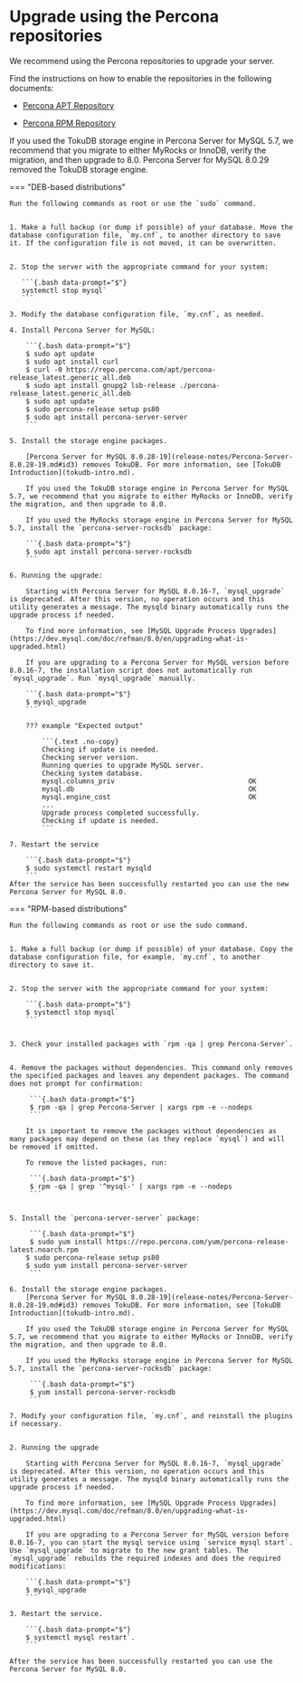 # Upgrade using the Percona repositories

We recommend using the Percona repositories to upgrade your server.

Find the instructions on how to enable the repositories in the following documents:

* [Percona APT Repository](apt-repo.md)

* [Percona RPM Repository](yum-repo.md)

If you used the TokuDB storage engine in Percona Server for MySQL 5.7, we recommend that you migrate to either MyRocks or InnoDB, verify the migration, and then upgrade to 8.0. Percona Server for MySQL 8.0.29 removed the TokuDB storage engine.

=== "DEB-based distributions"

    Run the following commands as root or use the `sudo` command.


    1. Make a full backup (or dump if possible) of your database. Move the database configuration file, `my.cnf`, to another directory to save it. If the configuration file is not moved, it can be overwritten.


    2. Stop the server with the appropriate command for your system:
   
       ```{.bash data-prompt="$"}
       systemctl stop mysql`
       ```

    3. Modify the database configuration file, `my.cnf`, as needed.

    4. Install Percona Server for MySQL:

        ```{.bash data-prompt="$"}
        $ sudo apt update
        $ sudo apt install curl
        $ curl -0 https://repo.percona.com/apt/percona-release_latest.generic_all.deb 
        $ sudo apt install gnupg2 lsb-release ./percona-release_latest.generic_all.deb
        $ sudo apt update
        $ sudo percona-release setup ps80
        $ sudo apt install percona-server-server
        ```

    5. Install the storage engine packages.

        [Percona Server for MySQL 8.0.28-19](release-notes/Percona-Server-8.0.28-19.md#id3) removes TokuDB. For more information, see [TokuDB Introduction](tokudb-intro.md). 
        
        If you used the TokuDB storage engine in Percona Server for MySQL 5.7, we recommend that you migrate to either MyRocks or InnoDB, verify the migration, and then upgrade to 8.0.

        If you used the MyRocks storage engine in Percona Server for MySQL 5.7, install the `percona-server-rocksdb` package:

        ```{.bash data-prompt="$"}
        $ sudo apt install percona-server-rocksdb
        ```

    6. Running the upgrade:

        Starting with Percona Server for MySQL 8.0.16-7, `mysql_upgrade` is deprecated. After this version, no operation occurs and this utility generates a message. The mysqld binary automatically runs the upgrade process if needed. 

        To find more information, see [MySQL Upgrade Process Upgrades](https://dev.mysql.com/doc/refman/8.0/en/upgrading-what-is-upgraded.html)

        If you are upgrading to a Percona Server for MySQL version before 8.0.16-7, the installation script does not automatically run `mysql_upgrade`. Run `mysql_upgrade` manually.

        ```{.bash data-prompt="$"}
        $ mysql_upgrade
        ```

        ??? example "Expected output"

            ```{.text .no-copy}
            Checking if update is needed.
            Checking server version.
            Running queries to upgrade MySQL server.
            Checking system database.
            mysql.columns_priv                                 OK
            mysql.db                                           OK
            mysql.engine_cost                                  OK
            ...
            Upgrade process completed successfully.
            Checking if update is needed.
            ```

    7. Restart the service 

        ```{.bash data-prompt="$"}
        $ sudo systemctl restart mysqld
        ```
    After the service has been successfully restarted you can use the new Percona Server for MySQL 8.0.

=== "RPM-based distributions"

    Run the following commands as root or use the sudo command.


    1. Make a full backup (or dump if possible) of your database. Copy the database configuration file, for example, `my.cnf`, to another directory to save it.


    2. Stop the server with the appropriate command for your system:
   
        ```{.bash data-prompt="$"}
        $ systemctl stop mysql`
        ```


    3. Check your installed packages with `rpm -qa | grep Percona-Server`.


    4. Remove the packages without dependencies. This command only removes the specified packages and leaves any dependent packages. The command does not prompt for confirmation:

         ```{.bash data-prompt="$"}
         $ rpm -qa | grep Percona-Server | xargs rpm -e --nodeps
         ```

        It is important to remove the packages without dependencies as many packages may depend on these (as they replace `mysql`) and will be removed if omitted.
        
        To remove the listed packages, run:

         ```{.bash data-prompt="$"}
         $ rpm -qa | grep '^mysql-' | xargs rpm -e --nodeps
         ```


    5. Install the `percona-server-server` package:

         ```{.bash data-prompt="$"}
         $ sudo yum install https://repo.percona.com/yum/percona-release-latest.noarch.rpm
        $ sudo percona-release setup ps80
        $ sudo yum install percona-server-server
         ```

    6. Install the storage engine packages.
        [Percona Server for MySQL 8.0.28-19](release-notes/Percona-Server-8.0.28-19.md#id3) removes TokuDB. For more information, see [TokuDB Introduction](tokudb-intro.md).
        
        If you used the TokuDB storage engine in Percona Server for MySQL 5.7, we recommend that you migrate to either MyRocks or InnoDB, verify the migration, and then upgrade to 8.0.

        If you used the MyRocks storage engine in Percona Server for MySQL 5.7, install the `percona-server-rocksdb` package:

         ```{.bash data-prompt="$"}
         $ yum install percona-server-rocksdb
         ```

    7. Modify your configuration file, `my.cnf`, and reinstall the plugins if necessary.


    2. Running the upgrade
        
        Starting with Percona Server for MySQL 8.0.16-7, `mysql_upgrade` is deprecated. After this version, no operation occurs and this utility generates a message. The mysqld binary automatically runs the upgrade process if needed. 

        To find more information, see [MySQL Upgrade Process Upgrades](https://dev.mysql.com/doc/refman/8.0/en/upgrading-what-is-upgraded.html)

        If you are upgrading to a Percona Server for MySQL version before 8.0.16-7, you can start the mysql service using `service mysql start`. Use `mysql_upgrade` to migrate to the new grant tables. The `mysql_upgrade` rebuilds the required indexes and does the required modifications:
        
        ```{.bash data-prompt="$"}
        $ mysql_upgrade
        ```

    3. Restart the service.
        
        ```{.bash data-prompt="$"}
        $ systemctl mysql restart`.
        ```
        
    After the service has been successfully restarted you can use the Percona Server for MySQL 8.0.
